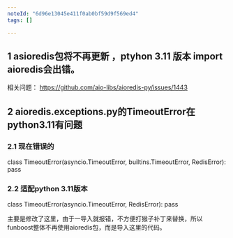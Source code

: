 ```yaml
---
noteId: "6d96e13045e411f0ab0bf59d9f569ed4"
tags: []

---
```



## 1 asioredis包将不再更新 ，ptyhon 3.11 版本 import aioredis会出错。

相关问题：  https://github.com/aio-libs/aioredis-py/issues/1443


## 2 aioredis.exceptions.py的TimeoutError在python3.11有问题

### 2.1 现在错误的

class TimeoutError(asyncio.TimeoutError, builtins.TimeoutError, RedisError):
    pass

### 2.2 适配python 3.11版本

class TimeoutError(asyncio.TimeoutError, RedisError):
    pass


主要是修改了这里，由于一导入就报错，不方便打猴子补丁来替换，所以funboost整体不再使用aioredis包，而是导入这里的代码。